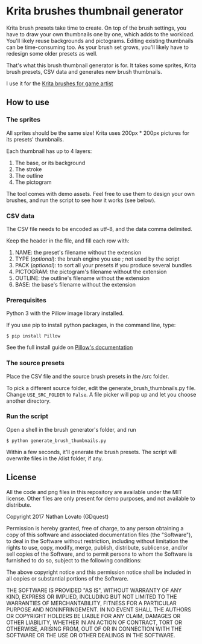 # Krita brushes thumbnail generator

Krita brush presets take time to create. On top of the brush settings, you have to draw your own thumbnails one by one, which adds to the workload. You'll likely reuse backgrounds and pictograms. Editing existing thumbnails can be time-consuming too. As your brush set grows, you'll likely have to redesign some older presets as well. 

That's what this brush thumbnail generator is for. It takes some sprites, Krita brush presets, CSV data and generates new brush thumbnails.

I use it for the [Krita brushes for game artist](https://gumroad.com/l/krita-brushes-for-game-artists)

## How to use

### The sprites

All sprites should be the same size! Krita uses 200px * 200px pictures for its presets' thumbnails.

Each thumbnail has up to 4 layers:

1. The base, or its background
2. The stroke
3. The outline
4. The pictogram

The tool comes with demo assets. Feel free to use them to design your own brushes, and run the script to see how it works (see below).

### CSV data

The CSV file needs to be encoded as utf-8, and the data comma delimited.

Keep the header in the file, and fill each row with:

1. NAME: the preset's filename without the extension
2. TYPE (_optional_): the brush engine you use ; not used by the script
3. PACK (_optional_): to sort all your presets if you produce several bundles
4. PICTOGRAM: the pictogram's filename without the extension
5. OUTLINE: the outline's filename without the extension
6. BASE: the base's filename without the extension

### Prerequisites

Python 3 with the Pillow image library installed.

If you use pip to install python packages, in the command line, type:

```shell
$ pip install Pillow
```

See the full install guide on [Pillow's documentation](http://pillow.readthedocs.io/en/4.0.x/installation.html)

### The source presets

Place the CSV file and the source brush presets in the /src folder.

To pick a different source folder, edit the generate_brush_thumbnails.py file. Change `USE_SRC_FOLDER` to `False`. A file picker will pop up and let you choose another directory.

### Run the script

Open a shell in the brush generator's folder, and run

```shell
$ python generate_brush_thumbnails.py
```

Within a few seconds, it'll generate the brush presets. The script will overwrite files in the /dist folder, if any.


## License

All the code and png files in this repository are available under the MIT license. Other files are only present for demo purposes, and not available to distribute.

Copyright 2017 Nathan Lovato (GDquest)

Permission is hereby granted, free of charge, to any person obtaining a copy of this software and associated documentation files (the "Software"), to deal in the Software without restriction, including without limitation the rights to use, copy, modify, merge, publish, distribute, sublicense, and/or sell copies of the Software, and to permit persons to whom the Software is furnished to do so, subject to the following conditions:

The above copyright notice and this permission notice shall be included in all copies or substantial portions of the Software.

THE SOFTWARE IS PROVIDED "AS IS", WITHOUT WARRANTY OF ANY KIND, EXPRESS OR IMPLIED, INCLUDING BUT NOT LIMITED TO THE WARRANTIES OF MERCHANTABILITY, FITNESS FOR A PARTICULAR PURPOSE AND NONINFRINGEMENT. IN NO EVENT SHALL THE AUTHORS OR COPYRIGHT HOLDERS BE LIABLE FOR ANY CLAIM, DAMAGES OR OTHER LIABILITY, WHETHER IN AN ACTION OF CONTRACT, TORT OR OTHERWISE, ARISING FROM, OUT OF OR IN CONNECTION WITH THE SOFTWARE OR THE USE OR OTHER DEALINGS IN THE SOFTWARE.
